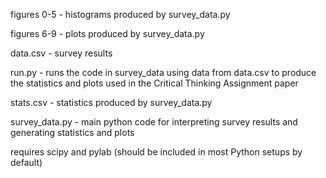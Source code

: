 figures 0-5 - histograms produced by survey_data.py

figures 6-9 - plots produced by survey_data.py

data.csv - survey results

run.py - runs the code in survey_data using data from data.csv to produce the statistics and plots used in the Critical Thinking Assignment paper

stats.csv - statistics produced by survey_data.py

survey_data.py - main python code for interpreting survey results and generating statistics and plots





requires scipy and pylab (should be included in most Python setups by default)
